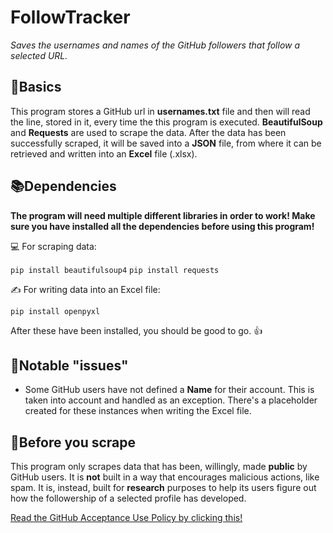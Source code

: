 # FollowTracker
*Saves the usernames and names of the GitHub followers that follow a selected URL.*

📰Basics
---
This program stores a GitHub url in **usernames.txt** file and then will read the line, stored in it, every 
time the this program is executed. **BeautifulSoup** and **Requests** are used to scrape the data. After 
the data has been successfully scraped, it will be saved into a **JSON** file, from where it can be retrieved
and written into an **Excel** file (.xlsx).

📚Dependencies
---
**The program will need multiple different libraries in order to work! Make sure you have installed all
the dependencies before using this program!**

💻 For scraping data:

```pip install beautifulsoup4```
```pip install requests```

✍️ For writing data into an Excel file:

```pip install openpyxl```

After these have been installed, you should be good to go. 👍

📣Notable "issues"
---
* Some GitHub users have not defined a **Name** for their account. This is taken into account and handled as
  an exception. There's a placeholder created for these instances when writing the Excel file.

🚯Before you scrape
---
This program only scrapes data that has been, willingly, made **public** by GitHub users. It is **not** built in
a way that encourages malicious actions, like spam. It is, instead, built for **research** purposes to help its
users figure out how the followership of a selected profile has developed.

[Read the GitHub Acceptance Use Policy by clicking this!](https://docs.github.com/en/site-policy/acceptable-use-policies/github-acceptable-use-policies)
